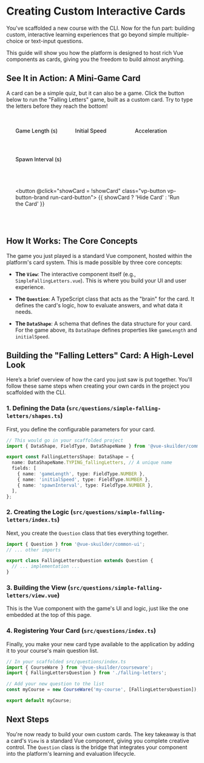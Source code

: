 <script setup>
import { ref } from 'vue'
import FallingLetters from '@vue-skuilder/courseware/typing/questions/falling-letters/FallingLetters.vue'

const showCard = ref(false)
const gameData = ref([
  { gameLength: 30, initialSpeed: 1, acceleration: 0.2, spawnInterval: 1 }
])
</script>

# Creating Custom Interactive Cards

You've scaffolded a new course with the CLI. Now for the fun part: building custom, interactive learning experiences that go beyond simple multiple-choice or text-input questions.

This guide will show you how the platform is designed to host rich Vue components as cards, giving you the freedom to build almost anything.

## See It in Action: A Mini-Game Card

A card can be a simple quiz, but it can also be a game. Click the button below to run the "Falling Letters" game, built as a custom card. Try to type the letters before they reach the bottom!

<div class="interactive-demo">
  <div class="demo-controls">
    <div class="control-group">
      <label for="gameLength">Game Length (s)</label>
      <input id="gameLength" type="number" v-model.number="gameData[0].gameLength">
    </div>
    <div class="control-group">
      <label for="initialSpeed">Initial Speed</label>
      <input id="initialSpeed" type="number" v-model.number="gameData[0].initialSpeed">
    </div>
    <div class="control-group">
      <label for="acceleration">Acceleration</label>
      <input id="acceleration" type="number" step="0.1" v-model.number="gameData[0].acceleration">
    </div>
    <div class="control-group">
      <label for="spawnInterval">Spawn Interval (s)</label>
      <input id="spawnInterval" type="number" step="0.1" v-model.number="gameData[0].spawnInterval">
    </div>
  </div>

  <button @click="showCard = !showCard" class="vp-button vp-button-brand run-card-button">
    {{ showCard ? 'Hide Card' : 'Run the Card' }}
  </button>
  <div v-if="showCard" class="demo-content">
    <FallingLetters :data="gameData" />
  </div>
</div>

<style>
.interactive-demo {
  background-color: var(--vp-c-bg-soft);
  padding: 1.5rem;
  border-radius: 8px;
  margin: 1.5rem 0;
}
.demo-controls {
  display: grid;
  grid-template-columns: repeat(auto-fit, minmax(130px, 1fr));
  gap: 1rem;
  margin-bottom: 1.5rem;
}
.control-group {
  display: flex;
  flex-direction: column;
}
.control-group label {
  font-size: 0.875rem;
  font-weight: 500;
  margin-bottom: 0.5rem;
  color: var(--vp-c-text-2);
}
.control-group input {
  font-size: 1rem;
  padding: 0.5rem;
  border-radius: 4px;
  border: 1px solid var(--vp-c-border);
  background-color: var(--vp-c-bg);
  width: 100%;
}
.demo-content {
  margin-top: 1.5rem;
}

.run-card-button {
  /* Base styles to ensure it looks like a button */
  display: inline-block;
  border: 2px solid var(--vp-button-brand-border);
  color: var(--vp-button-brand-text);
  background-color: var(--vp-button-brand-bg);
  border-radius: 20px;
  text-decoration: none !important; /* Ensure no underline */
  text-align: center;

  /* "Poppy" styles */
  padding: 0.5rem 1.5rem;
  font-weight: 600;
  box-shadow: 0 2px 4px rgba(0,0,0,0.15);
  transition: all 0.2s ease-out;
}

.run-card-button:hover {
  box-shadow: 0 4px 8px rgba(0,0,0,0.2);
  background-color: var(--vp-button-brand-hover-bg);
  border-color: var(--vp-button-brand-hover-border);
  color: var(--vp-button-brand-hover-text);
}
</style>

## How It Works: The Core Concepts

The game you just played is a standard Vue component, hosted within the platform's card system. This is made possible by three core concepts:

-   **The `View`**: The interactive component itself (e.g., `SimpleFallingLetters.vue`). This is where you build your UI and user experience.

-   **The `Question`**: A TypeScript class that acts as the "brain" for the card. It defines the card's logic, how to evaluate answers, and what data it needs.

-   **The `DataShape`**: A schema that defines the data structure for your card. For the game above, its `DataShape` defines properties like `gameLength` and `initialSpeed`.

## Building the "Falling Letters" Card: A High-Level Look

Here’s a brief overview of how the card you just saw is put together. You'll follow these same steps when creating your own cards in the project you scaffolded with the CLI.

### 1. Defining the Data (`src/questions/simple-falling-letters/shapes.ts`)

First, you define the configurable parameters for your card.

```typescript
// This would go in your scaffolded project
import { DataShape, FieldType, DataShapeName } from '@vue-skuilder/common';

export const FallingLettersShape: DataShape = {
  name: DataShapeName.TYPING_fallingLetters, // A unique name
  fields: [
    { name: 'gameLength', type: FieldType.NUMBER },
    { name: 'initialSpeed', type: FieldType.NUMBER },
    { name: 'spawnInterval', type: FieldType.NUMBER },
  ],
};
```

### 2. Creating the Logic (`src/questions/simple-falling-letters/index.ts`)

Next, you create the `Question` class that ties everything together.

```typescript
import { Question } from '@vue-skuilder/common-ui';
// ... other imports

export class FallingLettersQuestion extends Question {
  // ... implementation ...
}
```

### 3. Building the View (`src/questions/simple-falling-letters/view.vue`)

This is the Vue component with the game's UI and logic, just like the one embedded at the top of this page.

### 4. Registering Your Card (`src/questions/index.ts`)

Finally, you make your new card type available to the application by adding it to your course's main question list.

```typescript
// In your scaffolded src/questions/index.ts
import { CourseWare } from '@vue-skuilder/courseware';
import { FallingLettersQuestion } from './falling-letters';

// Add your new question to the list
const myCourse = new CourseWare('my-course', [FallingLettersQuestion]);

export default myCourse;
```

## Next Steps

You're now ready to build your own custom cards. The key takeaway is that a card's `View` is a standard Vue component, giving you complete creative control. The `Question` class is the bridge that integrates your component into the platform's learning and evaluation lifecycle.
